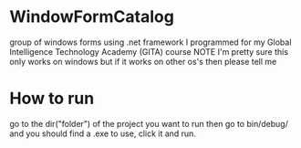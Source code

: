 # WindowFormCatalog
group of windows forms using .net framework I programmed for my Global Intelligence Technology Academy (GITA) course 
NOTE I'm pretty sure this only works on windows but if it works on other os's then please tell me
# How to run
go to the dir("folder") of the project you want to run then go to bin/debug/ and you should find a .exe to use, click it and run.

